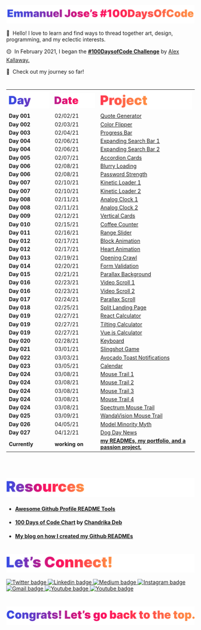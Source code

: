 <p id="header"><p>

<a href="https://github.com/emjose">![Emmanuel Jose's #100DaysOfCode](Assets/header-title.png)</a>

🔴 &nbsp;Hello! I love to learn and find ways to thread together art, design, programming, and my eclectic interests.

🟡 &nbsp;In February 2021, I began the <a href="https://www.100daysofcode.com/">**#100DaysofCode Challenge**</a> by <a href="https://github.com/kallaway">Alex Kallaway.</a>

🔵 &nbsp;Check out my journey so far!

#

<p id="table"><p>

<table>
  <tr>
    <td> <a href=#table><img src="Assets/table-day.png" alt="previous" style="width: 200px;"/></a> </td>
    <td> <a href=#table><img src="Assets/table-date.png" alt="100 days of code" style="width: 200px;"/></a> </td>
    <td> <a href=#table><img src="Assets/table-project.png" alt="next" style="width: 580px;"/></a> </td>
  </tr>
  <tr>
    <td> <b> Day 001 </b> </td>
    <td> 02/02/21 </td>
    <td> <a href="https://github.com/emjose/quote-generator/#header">Quote Generator</a> </td>
  </tr>
  <tr>
    <td> <b> Day 002 </b> </td>
    <td> 02/03/21 </td>
    <td> <a href="https://github.com/emjose/color-flipper/#header">Color Flipper</a> </td>
  </tr>
  <tr>
    <td> <b> Day 003 </b> </td>
    <td> 02/04/21 </td>
    <td> <a href="https://github.com/emjose/progress-bar/#header">Progress Bar</a> </td>
  </tr>
  <tr>
    <td> <b> Day 004 </b> </td>
    <td> 02/06/21 </td>
    <td> <a href="https://github.com/emjose/expand-search-one/#header">Expanding Search Bar 1</a> </td>
  </tr>
  <tr>
    <td> <b> Day 004 </b> </td>
    <td> 02/06/21 </td>
    <td> <a href="https://github.com/emjose/expand-search-two/#header">Expanding Search Bar 2</a> </td>
  </tr>
  <tr>
    <td> <b> Day 005 </b> </td>
    <td> 02/07/21</td>
    <td> <a href="https://github.com/emjose/expanding-cards/#header">Accordion Cards</a> </td>
  </tr>
  <tr>
    <td> <b> Day 006 </b> </td>
    <td> 02/08/21 </td>
    <td> <a href="https://github.com/emjose/blurry-loading/#header">Blurry Loading</a> </td>
  </tr>
  <tr>
    <td> <b> Day 006 </b> </td>
    <td> 02/08/21 </td>
    <td> <a href="https://github.com/emjose/password-strength-background/#header">Password Strength</a> </td>
  </tr>
  <tr>
    <td> <b> Day 007 </b> </td>
    <td> 02/10/21 </td>
    <td> <a href="https://github.com/emjose/kinetic-loader-1/#header">Kinetic Loader 1</a> </td>
  </tr>
  <tr>
    <td> <b> Day 007 </b> </td>
    <td> 02/10/21 </td>
    <td> <a href="https://github.com/emjose/kinetic-loader-2/#header">Kinetic Loader 2</a> </td>
  </tr>
  <tr>
    <td> <b> Day 008 </b> </td>
    <td> 02/11/21 </td>
    <td> <a href="https://github.com/emjose/analog-clock-1/#header">Analog Clock 1</a> </td>
  </tr>
  <tr>
    <td> <b> Day 008 </b> </td>
    <td> 02/11/21 </td>
    <td> <a href="https://github.com/emjose/analog-clock-2/#header">Analog Clock 2</a> </td>
  </tr>
  <tr>
    <td> <b> Day 009 </b> </td>
    <td> 02/12/21 </td>
    <td> <a href="https://github.com/emjose/vertical-cards/#header">Vertical Cards</a> </td>
  </tr>
  <tr>
    <td> <b> Day 010 </b> </td>
    <td> 02/15/21 </td>
    <td> <a href="https://github.com/emjose/coffee-counter/#header">Coffee Counter</a> </td>
  </tr>
  <tr>
    <td> <b> Day 011 </b> </td>
    <td> 02/16/21 </td>
    <td> <a href="https://github.com/emjose/range-slider/#header">Range Slider</a> </td>
  </tr>
  <tr>
    <td> <b> Day 012 </b> </td>
    <td> 02/17/21 </td>
    <td> <a href="https://github.com/emjose/block-animation/#header">Block Animation</a> </td>
  </tr>
  <tr>
    <td> <b> Day 012 </b> </td>
    <td> 02/17/21 </td>
    <td> <a href="https://github.com/emjose/heart-animation/#header">Heart Animation</a> </td>
  </tr>
  <tr>
    <td> <b> Day 013 </b> </td>
    <td> 02/19/21 </td>
    <td> <a href="https://github.com/emjose/opening-crawl/#header">Opening Crawl</a> </td>
  </tr>
  <tr>
    <td> <b> Day 014 </b> </td>
    <td> 02/20/21 </td>
    <td> <a href="https://github.com/emjose/form-validation/#header">Form Validation</a> </td>
  </tr>
  <tr>
    <td> <b> Day 015 </b> </td>
    <td> 02/21/21 </td>
    <td> <a href="https://github.com/emjose/parallax-background/#header">Parallax Background</a> </td>
  </tr>
  <tr>
    <td> <b> Day 016 </b> </td>
    <td> 02/23/21 </td>
    <td> <a href="https://github.com/emjose/video-scroll-one/#header">Video Scroll 1</a> </td>
  </tr>
  <tr>
    <td> <b> Day 016 </b> </td>
    <td> 02/23/21 </td>
    <td> <a href="https://github.com/emjose/video-scroll-two/#header">Video Scroll 2</a> </td>
  </tr>
  <tr>
    <td> <b> Day 017 </b> </td>
    <td> 02/24/21 </td>
    <td> <a href="https://github.com/emjose/parallax-scroll/#header">Parallax Scroll</a> </td>
  </tr>
  <tr>
    <td> <b> Day 018 </b> </td>
    <td> 02/25/21 </td>
    <td> <a href="https://github.com/emjose/split-landing-page/#header">Split Landing Page</a> </td>
  </tr>
  <tr>
    <td> <b> Day 019 </b> </td>
    <td> 02/27/21 </td>
    <td> <a href="https://github.com/emjose/calculator-react/#header">React Calculator</a> </td>
  </tr>
  <tr>
    <td> <b> Day 019 </b> </td>
    <td> 02/27/21 </td>
    <td> <a href="https://github.com/emjose/calculator-tilt/#header">Tilting Calculator</a> </td>
  </tr>
  <tr>
    <td> <b> Day 019 </b> </td>
    <td> 02/27/21 </td>
    <td> <a href="https://github.com/emjose/calculator-vuejs/#header">Vue.js Calculator</a> </td>
  </tr>
  <tr>
    <td> <b> Day 020 </b> </td>
    <td> 02/28/21 </td>
    <td> <a href="https://github.com/emjose/kboard/#header">Keyboard</a> </td>
  </tr>
  <tr>
    <td> <b> Day 021 </b> </td>
    <td> 03/01/21 </td>
    <td> <a href="https://github.com/emjose/slingshot/#header">Slingshot Game</a> </td>
  </tr>
  <tr>
    <td> <b> Day 022 </b> </td>
    <td> 03/03/21 </td>
    <td> <a href="https://github.com/emjose/toast-notifications/#header">Avocado Toast Notifications</a> </td>
  </tr>
  <tr>
    <td> <b> Day 023 </b> </td>
    <td> 03/05/21 </td>
    <td> <a href="https://github.com/emjose/budapest-calendar/#header">Calendar</a> </td>
  </tr>
  <tr>
    <td> <b> Day 024 </b> </td>
    <td> 03/08/21 </td>
    <td> <a href="https://github.com/emjose/mousetrail-particle1/#header">Mouse Trail 1</a> </td>
  </tr>
  <tr>
    <td> <b> Day 024 </b> </td>
    <td> 03/08/21 </td>
    <td> <a href="https://github.com/emjose/mousetrail-particle2/#header">Mouse Trail 2</a> </td>
  </tr>
  <tr>
    <td> <b> Day 024 </b> </td>
    <td> 03/08/21 </td>
    <td> <a href="https://github.com/emjose/mousetrail-particle3/#header">Mouse Trail 3</a> </td>
  </tr>
  <tr>
    <td> <b> Day 024 </b> </td>
    <td> 03/08/21 </td>
    <td> <a href="https://github.com/emjose/mousetrail-particle4/#header">Mouse Trail 4</a> </td>
  </tr>
  <tr>
    <td> <b> Day 024 </b> </td>
    <td> 03/08/21 </td>
    <td> <a href="https://github.com/emjose/mousetrail-space/#header">Spectrum Mouse Trail</a> </td>
  </tr>
  <tr>
    <td> <b> Day 025 </b> </td>
    <td> 03/09/21 </td>
    <td> <a href="https://github.com/emjose/mousetrail-wandavision/#header">WandaVision Mouse Trail</a> </td>
  </tr>
  <tr>
    <td> <b> Day 026 </b> </td>
    <td> 04/05/21 </td>
    <td> <a href="https://github.com/emjose/model-minority-myth/#header">Model Minority Myth</a> </td>
  </tr>
  <tr>
    <td> <b> Day 027 </b> </td>
    <td> 04/12/21 </td>
    <td> <a href="https://github.com/emjose/news-site/#header">Dog Day News</a> </td>
  </tr>
  <!-- <tr>
    <td> <b> Day 028 </b> </td>
    <td> 04/21/21 </td>
    <td> <a href="https://github.com/emjose/crypto-tracker/#header">Crypto Tracker</a> </td>
  </tr> -->
  <tr>
    <td> <b> Currently </b> </td>
    <td> <b> working on </b> </td>
    <td> <b> <a href="https://github.com/emjose">my READMEs, my portfolio, and a passion project.</a> </b> </td>
  </tr>
</table>

<br>

#

<p id="resources"><p>

<a href=#resources>![Resources](Assets/inter-resources.png)</a>  

- #### [Awesome Github Profile README Tools](https://github.com/abhisheknaiidu/awesome-github-profile-readme/#tools)

- #### [100 Days of Code Chart](https://github.com/chandrikadeb7/100DaysOfCode) by [Chandrika Deb](https://github.com/chandrikadeb7)

- #### [My blog on how I created my Github READMEs](https://emmanueljose.medium.com/readme-a-makeover-story-b9c7be37a6de?sk=7ae6623d365409d875753e4604e42ffd) 

#

<p id="lets-connect"><p>

<a href=#lets-connect>![Let's Connect!](Assets/inter-lets-connect.png)</a>

<p><a href="https://twitter.com/Emmanuel_Labor"><img src="https://img.shields.io/badge/twitter-%231DA1F2.svg?&style=for-the-badge&logo=twitter&logoColor=white" height=30 width=90 alt="Twitter badge"> <a href="https://www.linkedin.com/in/emmanuelpjose/"><img src="https://img.shields.io/badge/linkedin-%230064e7.svg?&style=for-the-badge&logo=linkedin&logoColor=white" height=30 width=90 alt="Linkedin badge"> <a href="https://emmanueljose.medium.com/"><img src="https://img.shields.io/badge/medium-%238700f5.svg?&style=for-the-badge&logo=medium&logoColor=white" height=30 width=90 alt="Medium badge"> <a href="https://www.instagram.com/emmanuel_jose/"><img src="https://img.shields.io/badge/instagram-%23ff0077.svg?&style=for-the-badge&logo=instagram&logoColor=white" height=30 width=90 alt="Instagram badge"> <a href="mailto:emjose@gmail.com"><img src="https://img.shields.io/badge/gmail-%23fd1745.svg?&style=for-the-badge&logo=gmail&logoColor=white" height=30 width=90 alt="Gmail badge"> <a href="https://www.youtube.com/channel/UCQdqFg-_J83jn9xJRd1W3tQ/videos"><img src="https://img.shields.io/badge/youtube-%23FF0000.svg?&style=for-the-badge&logo=youtube&logoColor=white" height=30 width=90 alt="Youtube badge"> <a href="https://github.com/emjose"><img src="https://img.shields.io/badge/github-%23ff8e44.svg?&style=for-the-badge&logo=github&logoColor=white" height=30 width=90 alt="Youtube badge"></p>

#

<a href=#header>![Back to Top](Assets/inter-congrats.png)</a>